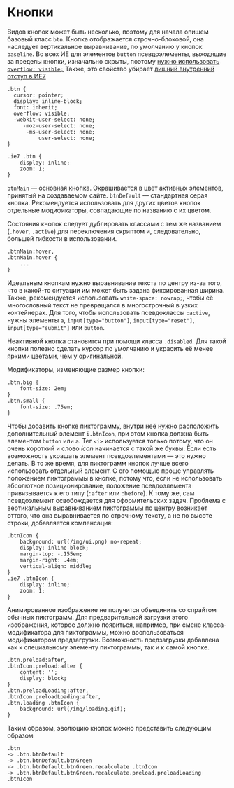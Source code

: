 # Кнопки

Видов кнопок может быть несколько, поэтому для начала опишем базовый класс `btn`.
Кнопка отображается строчно-блоковой, она наследует вертикальное выравнивание, по умолчанию у кнопок `baseline`.
Во всех ИЕ для элементов `button` псевдоэлементы, выходящие за пределы кнопки, изначально скрыты, поэтому [нужно использовать `overflow: visible;`](http://stackoverflow.com/questions/11164634/ie8-and-ie9-before-and-after-elements-position-absolute-are-hidden)
Также, это свойство убирает [лишний внутренний отступ в ИЕ7](http://stackoverflow.com/questions/5008500/ie7-css-padding-issue-cannot-figure-out)

	.btn {
	  cursor: pointer;
	  display: inline-block;
	  font: inherit;
	  overflow: visible;
	  -webkit-user-select: none;
	     -moz-user-select: none;
	      -ms-user-select: none;
	          user-select: none;
	}

	.ie7 .btn {
		display: inline;
		zoom: 1;
	}


`btnMain` — основная кнопка. Окрашивается в цвет активных элементов, принятый на создаваемом сайте.
`btnDefault` — стандартная серая кнопка.
Рекомендуется использовать для других цветов кнопок отдельные модификаторы, совпадающие по названию с их цветом.

Состояния кнопок следует дублировать классами с тем же названием (`.hover`, `.active`) для переключения скриптом и, следовательно, большей гибкости в использовании.

	.btnMain:hover,
	.btnMain.hover {
		...
	}

Идеальным кнопкам нужно выравнивание текста по центру из-за того, что в какой-то ситуации им может быть задана фиксированная ширина. Также, рекомендуется использовать `white-space: nowrap;`, чтобы её многословный текст не превращался в многострочный в узких контейнерах.
Для того, чтобы использовать псевдоклассы `:active`, нужны элементы `a`, `input[type="button"]`, `input[type="reset"]`, `input[type="submit"]` или `button`.

Неактивной кнопка становится при помощи класса `.disabled`.
Для такой кнопки полезно сделать курсор по умолчанию и украсить её менее яркими цветами, чем у оригинальной.

Модификаторы, изменяющие размер кнопки:

	.btn.big {
		font-size: 2em;
	}
	.btn.small {
		font-size: .75em;
	}


Чтобы добавить кнопке пиктограмму, внутри неё нужно расположить дополнительный элемент `i.btnIcon`, при этом кнопка должна быть элементом `button` или `a`. Тег `<i>` используется только потому, что он очень короткий и слово *icon* начинается с такой же буквы.
Если есть возможность украшать элемент псевдоэлементами — это нужно делать. В то же время, для пиктограмм кнопок лучше всего использовать отдельный элемент. С его помощью проще управлять положением пиктограммы в кнопке, потому что, если не использовать абсолютное позиционирование, положение псевдоэлемента привязывается к его типу (`:after` или `:before`). К тому же, сам псевдоэлемент освобождается для оформительских задач.
Проблема с вертикальным выравниванием пиктограммы по центру возникает оттого, что она выравнивается по строчному тексту, а не по высоте строки, добавляется компенсация:

	.btnIcon {
		background: url(/img/ui.png) no-repeat;
		display: inline-block;
		margin-top: -.155em;
		margin-right: .4em;
		vertical-align: middle;
	}
	.ie7 .btnIcon {
		display: inline;
		zoom: 1;
	}


Анимированное изображение не получится объединить со спрайтом обычных пиктограмм.
Для предварительной загрузки этого изображения, которое должно появиться, например, при смене класса-модификатора для пиктограммы, можно воспользоваться модификатором предзагрузки. Возможность предзагрузки добавлена как к специальному элементу пиктограммы, так и к самой кнопке.

	.btn.preload:after,
	.btnIcon.preload:after {
		content: '';
		display: block;
	}
	.btn.preloadLoading:after,
	.btnIcon.preloadLoading:after,
	.btn.loading .btnIcon {
		background: url(/img/loading.gif);
	}


Таким образом, эволюцию кнопок можно представить следующим образом

	.btn
	-> .btn.btnDefault
	-> .btn.btnDefault.btnGreen
	-> .btn.btnDefault.btnGreen.recalculate .btnIcon
	-> .btn.btnDefault.btnGreen.recalculate.preload.preloadLoading .btnIcon
